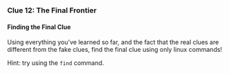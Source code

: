 ### Clue 12: The Final Frontier ###

#### Finding the Final Clue ####

Using everything you've learned so far, and the fact that the real clues are
different from the fake clues, find the final clue using only linux commands!

Hint: try using the `find` command.
